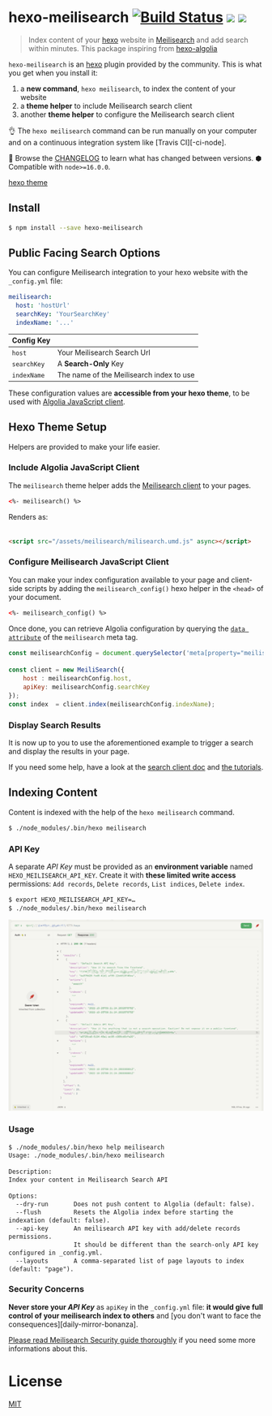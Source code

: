 # hexo-meilisearch [![Build Status][]][pkg-build] ![][pkg-downloads] ![][pkg-version]

> Index content of your [hexo][] website in [Meilisearch][] and add search within minutes.
> This package inspiring from [hexo-algolia](https://www.npmjs.com/package/hexo-algolia)

`hexo-meilisearch` is an [hexo][] plugin provided by the community.
This is what you get when you install it:

1. a **new command**, `hexo meilisearch`, to index the content of your website
2. a **theme helper** to include Meilisearch search client
3. another **theme helper** to configure the Meilisearch search client

👌 The `hexo meilisearch` command can be run manually on your computer
and on a continuous integration system like [Travis CI][-ci-node].

📜 Browse the [CHANGELOG][] to learn what has changed between versions.
⬢ Compatible with `node>=16.0.0`.

[hexo theme][]

## Install

```bash
$ npm install --save hexo-meilisearch
```

## Public Facing Search Options

You can configure Meilisearch integration to your hexo website with the `_config.yml` file:

``` yaml
meilisearch:
  host: 'hostUrl'
  searchKey: 'YourSearchKey'
  indexName: '...'
```

| Config Key  |                                          |
|-------------|------------------------------------------|
| `host`      | Your Meilisearch Search Url              |
| `searchKey` | A **Search-Only** Key                    |
| `indexName` | The name of the Meilisearch index to use |

These configuration values are **accessible from your hexo theme**, to be used
with [Algolia JavaScript client](https://www.algolia.com/doc/guides/search/auto-complete/#user-interface).

## Hexo Theme Setup

Helpers are provided to make your life easier.

### Include Algolia JavaScript Client

The `meilisearch` theme helper adds the
[Meilisearch client][js-client] to your pages.

```html
<%- meilisearch() %>
```

Renders as:

```html

<script src="/assets/meilisearch/milisearch.umd.js" async></script>
```

### Configure Meilisearch JavaScript Client

You can make your index configuration available to your page and client-side scripts by adding the `meilisearch_config()` hexo helper in the `<head>` of your
document.

```html
<%- meilisearch_config() %>
```

Once done, you can retrieve Algolia configuration by querying the
[`data attribute`](dataset) of the `meilisearch` meta tag.

```js
const meilisearchConfig = document.querySelector('meta[property="meilisearch"]').dataset;

const client = new MeiliSearch({
    host : meilisearchConfig.host, 
    apiKey: meilisearchConfig.searchKey
});
const index  = client.index(meilisearchConfig.indexName);
```

### Display Search Results

It is now up to you to use the aforementioned example to trigger a search
and display the results in your page.

If you need some help, have a look at the [search client doc][js-client]
and [the tutorials][Meilisearch tutorials].

## Indexing Content

Content is indexed with the help of the `hexo meilisearch` command.

```bash
$ ./node_modules/.bin/hexo meilisearch
```

### API Key

A separate _API Key_ must be provided as an **environment variable** named `HEXO_MEILISEARCH_API_KEY`. Create it with **these limited write access**
permissions: `Add records`, `Delete records`, `List indices`, `Delete index`.

```bash
$ export HEXO_MEILISEARCH_API_KEY=…
$ ./node_modules/.bin/hexo meilisearch
```

![](meilisearch-keys.png)

### Usage

```
$ ./node_modules/.bin/hexo help meilisearch
Usage: ./node_modules/.bin/hexo meilisearch

Description:
Index your content in Meilisearch Search API

Options:
  --dry-run       Does not push content to Algolia (default: false).
  --flush         Resets the Algolia index before starting the indexation (default: false).
  --api-key       An meilisearch API key with add/delete records permissions.
		          It should be different than the search-only API key configured in _config.yml.
  --layouts       A comma-separated list of page layouts to index (default: "page").
```

### Security Concerns

**Never store your _API Key_** as `apiKey` in the `_config.yml` file: **it would give full control of your meilisearch index to others**
and [you don't want to face the consequences][daily-mirror-bonanza].

[Please read Meilisearch Security guide thoroughly][security] if you need some more informations about this.

# License

[MIT](LICENSE)

[Build Status]: https://travis-ci.org/imvkmark/hexo-algolia.svg?branch=master

[pkg-build]: https://travis-ci.org/imvkmark/hexo-meilisearch

[pkg-downloads]: https://img.shields.io/npm/dm/hexo-meilisearch.svg

[pkg-version]: https://img.shields.io/npm/v/hexo-meilisearch.svg

[hexo]: https://hexo.io/

[Meilisearch]: https://www.meilisearch.com/

[hexo theme]: https://hexo.io/docs/themes.html

[travis-ci-node]: https://docs.travis-ci.com/user/languages/javascript-with-nodejs/

[Meilisearch Tutorials]: https://docs.meilisearch.com/learn/getting_started/quick_start.html

[CHANGELOG]: https://github.com/imvkmark/hexo-meilisearch/blob/master/CHANGELOG.md

[js-client]: https://github.com/meilisearch/meilisearch-js

[batching]: https://docs.meilisearch.com/reference/api/documents.html#add-or-replace-documents

[security]: https://docs.meilisearch.com/reference/api/keys.html#key-object

[dataset]: https://developer.mozilla.org/en-US/docs/Learn/HTML/Howto/Use_data_attributes


